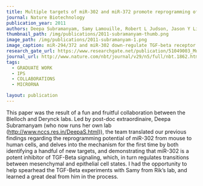 ```yaml
---
title: Multiple targets of miR-302 and miR-372 promote reprogramming of human fibroblasts to induced pluripotent stem cells
journal: Nature Biotechnology
publication_year: 2011
authors: Deepa Subramanyam, Samy Lamouille, Robert L Judson, Jason Y Liu, Nathan Bucay, Rik Derynck, Robert Blelloch
thumbnail_path: /img/publications/2011-subramanyam-thumb.png
image_path: /img/publications/2011-subramanyam-1.png
image_caption: miR-294/372 and miR-302 down-regulate TGF-beta receptor 2, TGF-beta signaling, and the TGF-beta induced epithelial to mesenchymal transition.
research_gate_url: https://www.researchgate.net/publication/51049003_Multiple_targets_of_miR-302_and_miR-372_promote_reprogramming_of_human_fibroblasts_to_induced_pluripotent_stem_cells
journal_url: http://www.nature.com/nbt/journal/v29/n5/full/nbt.1862.html
tags:
  - GRADUATE WORK
  - IPS
  - COLLABORATIONS
  - MICRORNA

layout: publication
---
```

This paper was the result of a fun and fruitful collaboration between the Blelloch and Derynck labs. Led by post-doc extraordinaire, Deepa Subramanyam (who now runs her own lab (http://www.nccs.res.in/DeepaS.html)), the team translated our previous findings regarding the reprogramming potential of miR-302 from mouse to human cells, and delves into the mechanism for the first time by both identifying a handful of new targets, and demonstrating that miR-302 is a potent inhibitor of TGF-Beta signaling, which, in turn regulates transitions between mesenchymal and epithelial cell states. I had the opportunity to help spearhead the TGF-Beta experiments with Samy from Rik’s lab, and learned a great deal from him in the process.